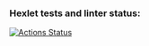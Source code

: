 ### Hexlet tests and linter status:
[![Actions Status](https://github.com/DiscoLord/rails-project-65/actions/workflows/hexlet-check.yml/badge.svg)](https://github.com/DiscoLord/rails-project-65/actions)
